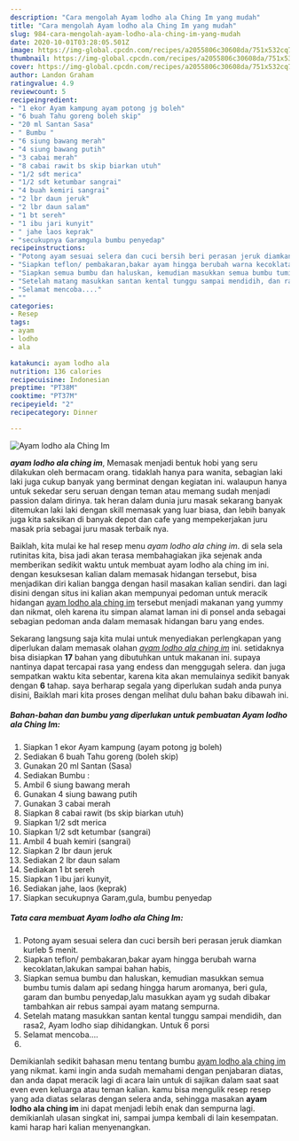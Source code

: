 ```yaml
---
description: "Cara mengolah Ayam lodho ala Ching Im yang mudah"
title: "Cara mengolah Ayam lodho ala Ching Im yang mudah"
slug: 984-cara-mengolah-ayam-lodho-ala-ching-im-yang-mudah
date: 2020-10-01T03:28:05.501Z
image: https://img-global.cpcdn.com/recipes/a2055806c30608da/751x532cq70/ayam-lodho-ala-ching-im-foto-resep-utama.jpg
thumbnail: https://img-global.cpcdn.com/recipes/a2055806c30608da/751x532cq70/ayam-lodho-ala-ching-im-foto-resep-utama.jpg
cover: https://img-global.cpcdn.com/recipes/a2055806c30608da/751x532cq70/ayam-lodho-ala-ching-im-foto-resep-utama.jpg
author: Landon Graham
ratingvalue: 4.9
reviewcount: 5
recipeingredient:
- "1 ekor Ayam kampung ayam potong jg boleh"
- "6 buah Tahu goreng boleh skip"
- "20 ml Santan Sasa"
- " Bumbu "
- "6 siung bawang merah"
- "4 siung bawang putih"
- "3 cabai merah"
- "8 cabai rawit bs skip biarkan utuh"
- "1/2 sdt merica"
- "1/2 sdt ketumbar sangrai"
- "4 buah kemiri sangrai"
- "2 lbr daun jeruk"
- "2 lbr daun salam"
- "1 bt sereh"
- "1 ibu jari kunyit"
- " jahe laos keprak"
- "secukupnya Garamgula bumbu penyedap"
recipeinstructions:
- "Potong ayam sesuai selera dan cuci bersih beri perasan jeruk diamkan kurleb 5 menit."
- "Siapkan teflon/ pembakaran,bakar ayam hingga berubah warna kecoklatan,lakukan sampai bahan habis,"
- "Siapkan semua bumbu dan haluskan, kemudian masukkan semua bumbu tumis dalam api sedang hingga harum aromanya, beri gula, garam dan bumbu penyedap,lalu masukkan ayam yg sudah dibakar tambahkan air rebus sampai ayam matang sempurna."
- "Setelah matang masukkan santan kental tunggu sampai mendidih, dan rasa2, Ayam lodho siap dihidangkan. Untuk 6 porsi"
- "Selamat mencoba...."
- ""
categories:
- Resep
tags:
- ayam
- lodho
- ala

katakunci: ayam lodho ala 
nutrition: 136 calories
recipecuisine: Indonesian
preptime: "PT38M"
cooktime: "PT37M"
recipeyield: "2"
recipecategory: Dinner

---
```



![Ayam lodho ala Ching Im](https://img-global.cpcdn.com/recipes/a2055806c30608da/751x532cq70/ayam-lodho-ala-ching-im-foto-resep-utama.jpg)

<b><i>ayam lodho ala ching im</i></b>, Memasak menjadi bentuk hobi yang seru dilakukan oleh bermacam orang. tidaklah hanya para wanita, sebagian laki laki juga cukup banyak yang berminat dengan kegiatan ini. walaupun hanya untuk sekedar seru seruan dengan teman atau memang sudah menjadi passion dalam dirinya. tak heran dalam dunia juru masak sekarang banyak ditemukan laki laki dengan skill memasak yang luar biasa, dan lebih banyak juga kita saksikan di banyak depot dan cafe yang mempekerjakan juru masak pria sebagai juru masak terbaik nya.

Baiklah, kita mulai ke hal resep menu <i>ayam lodho ala ching im</i>. di sela sela rutinitas kita, bisa jadi akan terasa membahagiakan jika sejenak anda memberikan sedikit waktu untuk membuat ayam lodho ala ching im ini. dengan kesuksesan kalian dalam memasak hidangan tersebut, bisa menjadikan diri kalian bangga dengan hasil masakan kalian sendiri. dan lagi disini dengan situs ini kalian akan mempunyai pedoman untuk meracik hidangan <u>ayam lodho ala ching im</u> tersebut menjadi makanan yang yummy dan nikmat, oleh karena itu simpan alamat laman ini di ponsel anda sebagai sebagian pedoman anda dalam memasak hidangan baru yang endes.




Sekarang langsung saja kita mulai untuk menyediakan perlengkapan yang diperlukan dalam memasak olahan <u><i>ayam lodho ala ching im</i></u> ini. setidaknya bisa disiapkan <b>17</b> bahan yang dibutuhkan untuk makanan ini. supaya nantinya dapat tercapai rasa yang endess dan menggugah selera. dan juga sempatkan waktu kita sebentar, karena kita akan memulainya sedikit banyak dengan <b>6</b> tahap. saya berharap segala yang diperlukan sudah anda punya disini, Baiklah mari kita proses dengan melihat dulu bahan baku dibawah ini.

<!--inarticleads1-->

##### Bahan-bahan dan bumbu yang diperlukan untuk pembuatan Ayam lodho ala Ching Im:

1. Siapkan 1 ekor Ayam kampung (ayam potong jg boleh)
1. Sediakan 6 buah Tahu goreng (boleh skip)
1. Gunakan 20 ml Santan (Sasa)
1. Sediakan  Bumbu :
1. Ambil 6 siung bawang merah
1. Gunakan 4 siung bawang putih
1. Gunakan 3 cabai merah
1. Siapkan 8 cabai rawit (bs skip biarkan utuh)
1. Siapkan 1/2 sdt merica
1. Siapkan 1/2 sdt ketumbar (sangrai)
1. Ambil 4 buah kemiri (sangrai)
1. Siapkan 2 lbr daun jeruk
1. Sediakan 2 lbr daun salam
1. Sediakan 1 bt sereh
1. Siapkan 1 ibu jari kunyit,
1. Sediakan  jahe, laos (keprak)
1. Siapkan secukupnya Garam,gula, bumbu penyedap




<!--inarticleads2-->

##### Tata cara membuat Ayam lodho ala Ching Im:

1. Potong ayam sesuai selera dan cuci bersih beri perasan jeruk diamkan kurleb 5 menit.
1. Siapkan teflon/ pembakaran,bakar ayam hingga berubah warna kecoklatan,lakukan sampai bahan habis,
1. Siapkan semua bumbu dan haluskan, kemudian masukkan semua bumbu tumis dalam api sedang hingga harum aromanya, beri gula, garam dan bumbu penyedap,lalu masukkan ayam yg sudah dibakar tambahkan air rebus sampai ayam matang sempurna.
1. Setelah matang masukkan santan kental tunggu sampai mendidih, dan rasa2, Ayam lodho siap dihidangkan. Untuk 6 porsi
1. Selamat mencoba....
1. 




Demikianlah sedikit bahasan menu tentang bumbu <u>ayam lodho ala ching im</u> yang nikmat. kami ingin anda sudah memahami dengan penjabaran diatas, dan anda dapat meracik lagi di acara lain untuk di sajikan dalam saat saat even even keluarga atau teman kalian. kamu bisa mengulik resep resep yang ada diatas selaras dengan selera anda, sehingga masakan <b>ayam lodho ala ching im</b> ini dapat menjadi lebih enak dan sempurna lagi. demikianlah ulasan singkat ini, sampai jumpa kembali di lain kesempatan. kami harap hari kalian menyenangkan.

